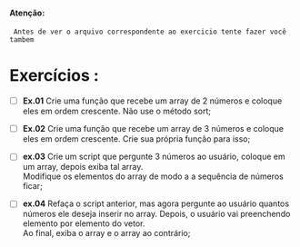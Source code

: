#### Atenção:
	 Antes de ver o arquivo correspondente ao exercicio tente fazer você tambem

# Exercícios :
 - [ ] **Ex.01** Crie uma função que recebe um array de 2 números e coloque eles em ordem crescente. Não use o   método sort;
 
 - [ ] **Ex.02** Crie uma função que recebe um array de 3 números e coloque eles em ordem crescente. Crie sua própria função para isso;
 
 - [ ] **ex.03** Crie um script que pergunte 3 números ao usuário, coloque em um array, depois exiba tal array.  
Modifique os elementos do array de modo a a sequência de números ficar;

 - [ ] **ex.04** Refaça o script anterior, mas agora pergunte ao usuário quantos números ele deseja inserir no array. Depois, o usuário vai preenchendo elemento por elemento do vetor.  
Ao final, exiba o array e o array ao contrário;
